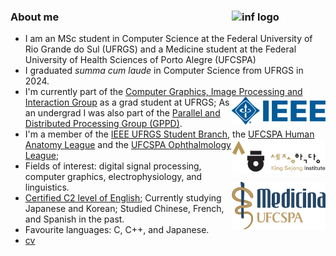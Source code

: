 ### About me <img src="/assets/inf-logo.png" alt="inf logo" style="width: 150px;" align="right"/>
- I am an MSc student in Computer Science at the Federal University of Rio Grande do Sul (UFRGS) and a Medicine student at the Federal University of Health Sciences of Porto Alegre (UFCSPA)
- I graduated _summa cum laude_ in Computer Science from UFRGS in 2024. 
- I'm currently part of the [Computer Graphics, Image Processing and Interaction Group](https://www.inf.ufrgs.br/cg/) <img src="/assets/ieee-logo.png" alt="ieee logo" style="width: 150px;" align="right"/>as a grad student at UFRGS; As an undergrad I was also part of the [Parallel and Distributed Processing Group (GPPD)](https://www.inf.ufrgs.br/gppd/site/).
- I'm a member of the <ins>IEEE UFRGS Student Branch</ins>, the <ins>UFCSPA Human Anatomy League</ins> <img src="/assets/ksi-logo.png" alt="ksi logo" style="width: 150px;" align="right"/> and the <ins>UFCSPA Ophthalmology League</ins>; 
- Fields of interest: digital signal processing, computer graphics, electrophysiology, and linguistics. <img src="/assets/medicina.png" alt="med ufcspa" style="width: 150px;" align="right"/>
- [Certified C2 level of English](https://beckcomp.github.io/CAE.pdf); Currently studying Japanese and Korean; Studied Chinese, French, and Spanish in the past.
- Favourite languages: C, C++, and Japanese.
- [cv](https://beckcomp.github.io/CV.pdf)
